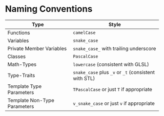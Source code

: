 # Naming Conventions

| Type                         | Style                                                |
|------------------------------|------------------------------------------------------|
| Functions                    | `camelCase`                                          |
| Variables                    | `snake_case`                                         |
| Private Member Variables     | `snake_case_` with trailing underscore               |
| Classes                      | `PascalCase`                                         |
| Math-Types                   | `lowercase` (consistent with GLSL)                   |
| Type-Traits                  | `snake_case` plus `_v` or `_t` (consistent with STL) |
| Template Type Parameters     | `TPascalCase` or just `T` if appropriate             |
| Template Non-Type Parameters | `v_snake_case` or just `v` if appropriate            |
